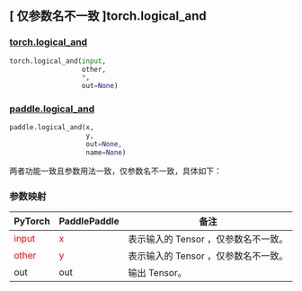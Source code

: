 ## [ 仅参数名不一致 ]torch.logical_and
### [torch.logical_and](https://pytorch.org/docs/stable/generated/torch.logical_and.html?highlight=logical_and#torch.logical_and)

```python
torch.logical_and(input,
                  other,
                  *,
                  out=None)
```

### [paddle.logical_and](https://www.paddlepaddle.org.cn/documentation/docs/zh/develop/api/paddle/logical_and_cn.html#logical-and)

```python
paddle.logical_and(x,
                   y,
                   out=None,
                   name=None)
```

两者功能一致且参数用法一致，仅参数名不一致，具体如下：
### 参数映射

| PyTorch       | PaddlePaddle | 备注                                                   |
| ------------- | ------------ | ------------------------------------------------------ |
| <font color='red'> input </font> | <font color='red'> x </font> | 表示输入的 Tensor ，仅参数名不一致。  |
| <font color='red'> other </font> | <font color='red'> y </font> | 表示输入的 Tensor ，仅参数名不一致。  |
| out | out | 输出 Tensor。 |

